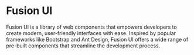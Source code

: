 # Fusion UI

Fusion UI is a library of web components that empowers developers to create modern, user-friendly interfaces with ease. 
Inspired by popular frameworks like Bootstrap and Ant Design, Fusion UI offers a wide range of pre-built components that streamline the development process.